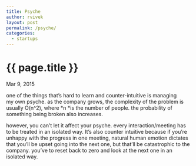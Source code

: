 ```yaml
---
title: Psyche
author: rvivek
layout: post
permalink: /psyche/
categories:
  - startups
---
```

# {{ page.title }}

Mar 9, 2015

one of the things that&#8217;s hard to learn and counter-intuitive is managing my own psyche. as the company grows, the complexity of the problem is usually O(n^2), where *n *is the number of people. the probability of something being broken also increases.

however, you can&#8217;t let it affect your psyche. every interaction/meeting has to be treated in an isolated way. It&#8217;s also counter intuitive because if you&#8217;re unhappy with the progress in one meeting, natural human emotion dictates that you&#8217;ll be upset going into the next one, but that&#8217;ll be catastrophic to the company. you&#8217;ve to reset back to zero and look at the next one in an isolated way.

&nbsp;
